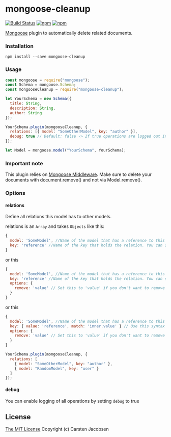 # mongoose-cleanup

[![Build Status](https://travis-ci.org/ElderAS/mongoose-cleanup.svg?branch=master&style=flat-square)](https://travis-ci.org/ElderAS/mongoose-cleanup)
[![npm](https://img.shields.io/npm/dt/mongoose-cleanup.svg?style=flat-square)](https://www.npmjs.com/package/mongoose-cleanup)
[![npm](https://img.shields.io/npm/v/mongoose-cleanup.svg?style=flat-square)](https://www.npmjs.com/package/mongoose-cleanup)

[Mongoose](http://mongoosejs.com/) plugin to automatically delete related documents.

### Installation

`npm install --save mongoose-cleanup`

### Usage

```js
const mongoose = require("mongoose");
const Schema = mongoose.Schema;
const mongooseCleanup = require("mongoose-cleanup");

let YourSchema = new Schema({
  title: String,
  description: String,
  author: String
});

YourSchema.plugin(mongooseCleanup, {
  relations: [{ model: "SomeOtherModel", key: "author" }],
  debug: true // Default: false -> If true operations are logged out in your console
});

let Model = mongoose.model("YourSchema", YourSchema);
```

### Important note

This plugin relies on [Mongoose Middleware](http://mongoosejs.com/docs/middleware).
Make sure to delete your documents with document.remove() and not via Model.remove().

### Options

#### relations

Define all relations this model has to other models.

relations is an `Array` and takes `Objects` like this:

```js
{
  model: 'SomeModel', //Name of the model that has a reference to this model
  key: 'reference' //Name of the key that holds the relation. You can send an array aswell
}
```

or this

```js
{
  model: 'SomeModel', //Name of the model that has a reference to this model
  key: 'reference' //Name of the key that holds the relation. You can send an array aswell
  options: {
    remove: 'value' // Set this to 'value' if you don't want to remove the whole doc but only the reference
  }
}
```

or this

```js
{
  model: 'SomeModel', //Name of the model that has a reference to this model
  key: { value: 'reference', match: 'inner.value' } // Use this syntax if you want to remove 'reference' if it matches with 'reference.inner.value'
  options: {
    remove: 'value' // Set this to 'value' if you don't want to remove the whole doc but only the reference
  }
}
```

```js
YourSchema.plugin(mongooseCleanup, {
  relations: [
    { model: "SomeOtherModel", key: "author" },
    { model: "RandomModel", key: "user" }
  ]
});
```

#### debug

You can enable logging of all operations by setting `debug` to true

## License

[The MIT License](http://opensource.org/licenses/MIT)
Copyright (c) Carsten Jacobsen
